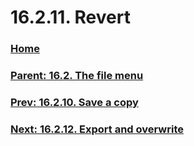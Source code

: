 # 16.2.11. Revert

### [Home](./00-home.md)
### [Parent: 16.2. The file menu](./16-02-00-the-file-menu.md)
### [Prev: 16.2.10. Save a copy](./16-02-10-save-a-copy.md)
### [Next: 16.2.12. Export and overwrite](./16-02-12-export-and-overwrite.md)
